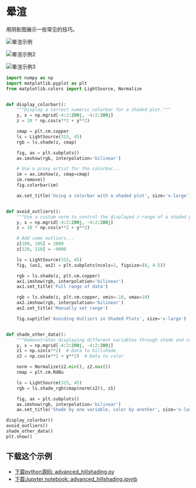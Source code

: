 # 晕渲

用阴影图展示一些常见的技巧。

![晕渲示例](https://matplotlib.org/_images/sphx_glr_advanced_hillshading_001.png)

![晕渲示例2](https://matplotlib.org/_images/sphx_glr_advanced_hillshading_002.png)

![晕渲示例3](https://matplotlib.org/_images/sphx_glr_advanced_hillshading_003.png)

```python
import numpy as np
import matplotlib.pyplot as plt
from matplotlib.colors import LightSource, Normalize


def display_colorbar():
    """Display a correct numeric colorbar for a shaded plot."""
    y, x = np.mgrid[-4:2:200j, -4:2:200j]
    z = 10 * np.cos(x**2 + y**2)

    cmap = plt.cm.copper
    ls = LightSource(315, 45)
    rgb = ls.shade(z, cmap)

    fig, ax = plt.subplots()
    ax.imshow(rgb, interpolation='bilinear')

    # Use a proxy artist for the colorbar...
    im = ax.imshow(z, cmap=cmap)
    im.remove()
    fig.colorbar(im)

    ax.set_title('Using a colorbar with a shaded plot', size='x-large')


def avoid_outliers():
    """Use a custom norm to control the displayed z-range of a shaded plot."""
    y, x = np.mgrid[-4:2:200j, -4:2:200j]
    z = 10 * np.cos(x**2 + y**2)

    # Add some outliers...
    z[100, 105] = 2000
    z[120, 110] = -9000

    ls = LightSource(315, 45)
    fig, (ax1, ax2) = plt.subplots(ncols=2, figsize=(8, 4.5))

    rgb = ls.shade(z, plt.cm.copper)
    ax1.imshow(rgb, interpolation='bilinear')
    ax1.set_title('Full range of data')

    rgb = ls.shade(z, plt.cm.copper, vmin=-10, vmax=10)
    ax2.imshow(rgb, interpolation='bilinear')
    ax2.set_title('Manually set range')

    fig.suptitle('Avoiding Outliers in Shaded Plots', size='x-large')


def shade_other_data():
    """Demonstrates displaying different variables through shade and color."""
    y, x = np.mgrid[-4:2:200j, -4:2:200j]
    z1 = np.sin(x**2)  # Data to hillshade
    z2 = np.cos(x**2 + y**2)  # Data to color

    norm = Normalize(z2.min(), z2.max())
    cmap = plt.cm.RdBu

    ls = LightSource(315, 45)
    rgb = ls.shade_rgb(cmap(norm(z2)), z1)

    fig, ax = plt.subplots()
    ax.imshow(rgb, interpolation='bilinear')
    ax.set_title('Shade by one variable, color by another', size='x-large')

display_colorbar()
avoid_outliers()
shade_other_data()
plt.show()
```

## 下载这个示例
            
- [下载python源码: advanced_hillshading.py](https://matplotlib.org/_downloads/advanced_hillshading.py)
- [下载Jupyter notebook: advanced_hillshading.ipynb](https://matplotlib.org/_downloads/advanced_hillshading.ipynb)